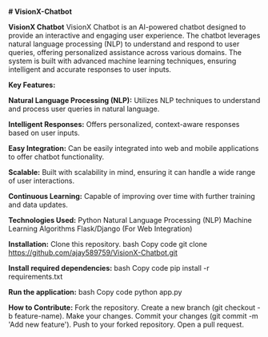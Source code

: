 **# VisionX-Chatbot**

**VisionX Chatbot**
VisionX Chatbot is an AI-powered chatbot designed to provide an interactive and engaging user experience. The chatbot leverages natural language processing (NLP) to understand and respond to user queries, offering personalized assistance across various domains. The system is built with advanced machine learning techniques, ensuring intelligent and accurate responses to user inputs.

**Key Features:**

**Natural Language Processing (NLP):** Utilizes NLP techniques to understand and process user queries in natural language.

**Intelligent Responses:** Offers personalized, context-aware responses based on user inputs.

**Easy Integration:** Can be easily integrated into web and mobile applications to offer chatbot functionality.

**Scalable:** Built with scalability in mind, ensuring it can handle a wide range of user interactions.

**Continuous Learning:** Capable of improving over time with further training and data updates.

**Technologies Used:**
Python
Natural Language Processing (NLP)
Machine Learning Algorithms
Flask/Django (For Web Integration)

**Installation:**
Clone this repository.
bash
Copy code
git clone https://github.com/ajay589759/VisionX-Chatbot.git

**Install required dependencies:**
bash
Copy code
pip install -r requirements.txt

**Run the application:**
bash
Copy code
python app.py

**How to Contribute:**
Fork the repository.
Create a new branch (git checkout -b feature-name).
Make your changes.
Commit your changes (git commit -m 'Add new feature').
Push to your forked repository.
Open a pull request.
